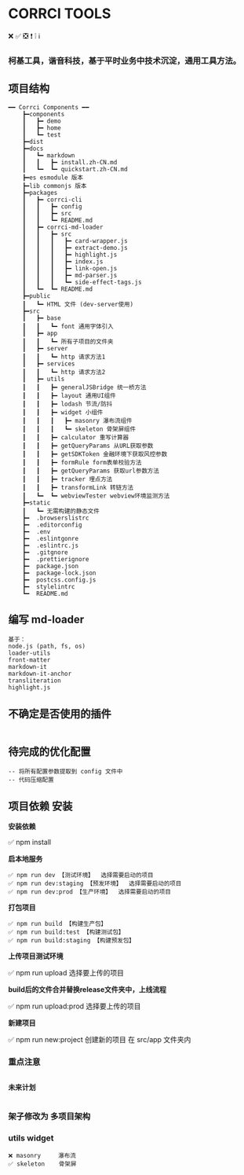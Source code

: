 # CORRCI TOOLS

❌ ✅ ❎ ❗ ️❕ ℹ️

### 柯基工具，谐音科技，基于平时业务中技术沉淀，通用工具方法。

## 项目结构 ##

```
━━ Corrci Components ━━
    ┣━components
    ┃   ┣━ demo
    ┃   ┣━ home
    ┃   ┗━ test
    ┣━dist
    ┣━docs
    ┃   ┗━ markdown
    ┃   ┃   ┣━ install.zh-CN.md
    ┃   ┗━  ┗━ quickstart.zh-CN.md
    ┣━es esmodule 版本
    ┣━lib commonjs 版本
    ┣━packages
    ┃   ┣━ corrci-cli
    ┃   ┃   ┣━ config
    ┃   ┃   ┣━ src
    ┃   ┃   ┗━ README.md
    ┃   ┣━ corrci-md-loader
    ┃   ┃   ┣━ src
    ┃   ┃   ┃   ┣━ card-wrapper.js
    ┃   ┃   ┃   ┣━ extract-demo.js
    ┃   ┃   ┃   ┣━ highlight.js
    ┃   ┃   ┃   ┣━ index.js
    ┃   ┃   ┃   ┣━ link-open.js
    ┃   ┃   ┃   ┣━ md-parser.js
    ┃   ┃   ┃   ┗━ side-effect-tags.js
    ┃   ┗━  ┗━ README.md
    ┣━public
    ┃   ┗━ HTML 文件 (dev-server使用)
    ┣━src
    ┃   ┣━ base
    ┃   ┃   ┗━ font 通用字体引入
    ┃   ┣━ app
    ┃   ┃   ┗━ 所有子项目的文件夹
    ┃   ┣━ server
    ┃   ┃   ┗━ http 请求方法1
    ┃   ┣━ services
    ┃   ┃   ┗━ http 请求方法2
    ┃   ┣━ utils
    ┃   ┃   ┣━ generalJSBridge 统一桥方法
    ┃   ┃   ┣━ layout 通用UI组件
    ┃   ┃   ┣━ lodash 节流/防抖
    ┃   ┃   ┣━ widget 小组件
    ┃   ┃   ┃   ┣━ masonry 瀑布流组件
    ┃   ┃   ┃   ┗━ skeleton 骨架屏组件
    ┃   ┃   ┣━ calculator 重写计算器
    ┃   ┃   ┣━ getQueryParams 从URL获取参数
    ┃   ┃   ┣━ getSDKToken 金融环境下获取风控参数
    ┃   ┃   ┣━ formRule form表单校验方法
    ┃   ┃   ┣━ getQueryParams 获取url参数方法
    ┃   ┃   ┣━ tracker 埋点方法
    ┃   ┃   ┣━ transformLink 转链方法
    ┃   ┗━  ┗━ webviewTester webview环境监测方法
    ┣━static
    ┃   ┗━ 无需构建的静态文件
    ┣━  .browserslistrc
    ┣━  .editorconfig
    ┣━  .env
    ┣━  .eslintgonre
    ┣━  .eslintrc.js
    ┣━  .gitgnore
    ┣━  .prettierignore
    ┣━  package.json
    ┣━  package-lock.json
    ┣━  postcss.config.js
    ┣━  stylelintrc
    ┗━  README.md
```

## 编写 md-loader ##

```
基于：
node.js (path, fs, os)
loader-utils
front-matter
markdown-it
markdown-it-anchor
transliteration
highlight.js
```

## 不确定是否使用的插件 ##

```
```

## 待完成的优化配置 ##

```
-- 将所有配置参数提取到 config 文件中
-- 代码压缩配置
```

## 项目依赖 安装 ##

**安装依赖**

✅ npm install

**启本地服务**

```
✅ npm run dev 【测试环境】  选择需要启动的项目
✅ npm run dev:staging 【预发环境】  选择需要启动的项目
✅ npm run dev:prod 【生产环境】  选择需要启动的项目
```

**打包项目**

```
✅ npm run build 【构建生产包】
✅ npm run build:test 【构建测试包】
✅ npm run build:staging 【构建预发包】
```

**上传项目测试环境**

✅ npm run upload 选择要上传的项目

**build后的文件合并替换release文件夹中，上线流程**

✅ npm run upload:prod 选择要上传的项目

**新建项目**

✅ npm run new:project 创建新的项目 在 src/app 文件夹内

### 重点注意 ###

```
```

**未来计划**

```
```

### 架子修改为 多项目架构 ###

### utils widget ###

```
❌ masonry     瀑布流
✅ skeleton    骨架屏
```